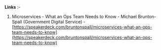 **Links** :-

1. Microservices - What an Ops Team Needs to Know - Michael Brunton-Spall (Government Digital Service) - [https://speakerdeck.com/bruntonspall/microservices-what-an-ops-team-needs-to-know](https://speakerdeck.com/bruntonspall/microservices-what-an-ops-team-needs-to-know)
 
